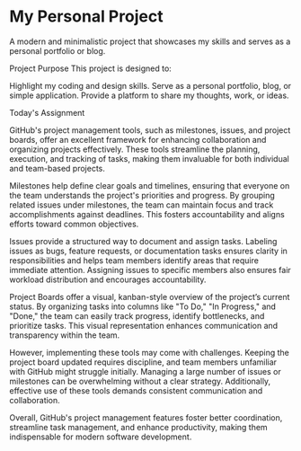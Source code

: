 # My Personal Project
A modern and minimalistic project that showcases my skills and serves as a personal portfolio or blog.

Project Purpose
This project is designed to:

Highlight my coding and design skills.
Serve as a personal portfolio, blog, or simple application.
Provide a platform to share my thoughts, work, or ideas.



Today's Assignment

GitHub's project management tools, such as milestones, issues, and project boards, offer an excellent framework for enhancing collaboration and organizing projects effectively. These tools streamline the planning, execution, and tracking of tasks, making them invaluable for both individual and team-based projects.

Milestones help define clear goals and timelines, ensuring that everyone on the team understands the project's priorities and progress. By grouping related issues under milestones, the team can maintain focus and track accomplishments against deadlines. This fosters accountability and aligns efforts toward common objectives.

Issues provide a structured way to document and assign tasks. Labeling issues as bugs, feature requests, or documentation tasks ensures clarity in responsibilities and helps team members identify areas that require immediate attention. Assigning issues to specific members also ensures fair workload distribution and encourages accountability.

Project Boards offer a visual, kanban-style overview of the project’s current status. By organizing tasks into columns like "To Do," "In Progress," and "Done," the team can easily track progress, identify bottlenecks, and prioritize tasks. This visual representation enhances communication and transparency within the team.

However, implementing these tools may come with challenges. Keeping the project board updated requires discipline, and team members unfamiliar with GitHub might struggle initially. Managing a large number of issues or milestones can be overwhelming without a clear strategy. Additionally, effective use of these tools demands consistent communication and collaboration.

Overall, GitHub's project management features foster better coordination, streamline task management, and enhance productivity, making them indispensable for modern software development.
